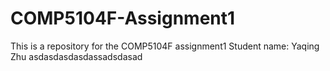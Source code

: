 # COMP5104F-Assignment1
This is a repository for the COMP5104F assignment1 
Student name: Yaqing Zhu
asdasdasdasdassadsdasad